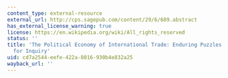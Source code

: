 ```yaml
---
content_type: external-resource
external_url: http://cps.sagepub.com/content/29/6/689.abstract
has_external_license_warning: true
license: https://en.wikipedia.org/wiki/All_rights_reserved
status: ''
title: 'The Political Economy of International Trade: Enduring Puzzles and an Agenda
  for Inquiry'
uid: cd7a2544-eefe-422a-8016-930b4e832a25
wayback_url: ''
---
```


